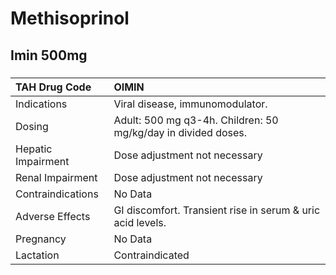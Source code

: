 # Methisoprinol

## Imin 500mg

##### 

| TAH Drug Code      | OIMIN                                                         |
|:-------------------|:--------------------------------------------------------------|
| Indications        | Viral disease, immunomodulator.                               |
| Dosing             | Adult: 500 mg q3-4h. Children: 50 mg/kg/day in divided doses. |
| Hepatic Impairment | Dose adjustment not necessary                                 |
| Renal Impairment   | Dose adjustment not necessary                                 |
| Contraindications  | No Data                                                       |
| Adverse Effects    | GI discomfort. Transient rise in serum & uric acid levels.    |
| Pregnancy          | No Data                                                       |
| Lactation          | Contraindicated                                               |

